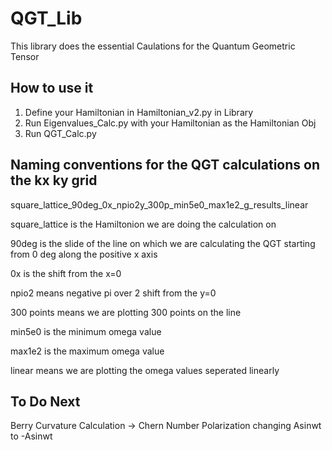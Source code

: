 # QGT_Lib
 This library does the essential Caulations for the Quantum Geometric Tensor


## How to use it

1. Define your Hamiltonian in Hamiltonian_v2.py in Library
2. Run Eigenvalues_Calc.py with your Hamiltonian as the Hamiltonian Obj
3. Run QGT_Calc.py

## Naming conventions for the QGT calculations on the kx ky grid

square_lattice_90deg_0x_npio2y_300p_min5e0_max1e2_g_results_linear

square_lattice is the Hamiltonion we are doing the calculation on

90deg is the slide of the line on which we are calculating the QGT starting from 0 deg along the positive x axis

0x is the shift from the x=0

npio2 means negative pi over 2 shift from the y=0

300 points means we are plotting 300 points on the line

min5e0 is the minimum omega value

max1e2 is the maximum omega value

linear means we are plotting the omega values seperated linearly



## To Do Next
Berry Curvature Calculation -> Chern Number
Polarization changing Asinwt to -Asinwt